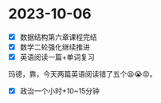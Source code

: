 # 2023-10-06

* [X] 数据结构第六章课程完结
* [X] 数学二轮强化继续推进
* [X] 英语阅读一篇+单词复习

玛德，靠，今天两篇英语阅读错了五个😫😭😡。

* [X] 政治一个小时+10~15分钟

